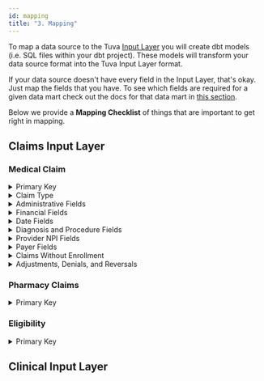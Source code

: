 ```yaml
---
id: mapping
title: "3. Mapping"
---
```


To map a data source to the Tuva [Input Layer](../../connectors/input-layer) you will create dbt models (i.e. SQL files within your dbt project).  These models will transform your data source format into the Tuva Input Layer format.  

If your data source doesn't have every field in the Input Layer, that's okay.  Just map the fields that you have.  To see which fields are required for a given data mart check out the docs for that data mart in [this section](../../data-marts/overview).

Below we provide a **Mapping Checklist** of things that are important to get right in mapping.

## Claims Input Layer

### Medical Claim

<details>
  <summary>Primary Key</summary>

- The primary key for the medical_claim table is claim_id, claim_line_number and data_source. 
- A single record in the medical_claim table is intended to represent a single claim line from a medical claim from a specific data source.
- claim_id should be an alphanumeric value that represents a claim.  A claim can have multiple claim lines, so the same claim_id can appear on multiple records.
- claim_line_number is an integer that corresponds to the number of lines a claim has.  For example, a claim with 3 lines with have claim line numbers 1, 2, and 3 and have 3 total records in the medical_claim table.
- data_source is intended to represent the name of the data source e.g. "Medicare CCLF".
- If the primary key is not properly created downstream joins may "blow up" resulting in an explosion of duplicate records in downstream data marts.

</details>

<details>
  <summary>Claim Type</summary>

- claim_type indicates whether the claim was a "professional" claim or "institutional" claim. Allowed values for this fied are: "professional", "institutional", "undetermined".
- Professional claims are from CMS-1500 claim forms and typically used to bill for physician services, durable medical equipment, and some drugs.  In theory, claims with place of service code populated should be considered professional claims, since this field is only present on CMS-1500 claim forms.  However some payers create their own place of service for institutional claims, so we sometimes see place of service populated on institutional claims.
- Institutional claims are from UB-04 claim forms and are used to be facility services.  You can identify institutional claims with bill type code and revenue center codes, since only institutional claims have these fields.
- We label a claim as "institutional" if it has any of these 7 fields populated: bill_type_code, ms_drg_code, apr_drg_code, admit_type_code, admit_source_code, discharge_disposition_code, revenue_center_code. We label a claim as "professional" if none of the previous 7 fields are populated and it has at least one populated place_of_service_code. If neither of these two things is the case, we label the claim as "undetermined".
- claim_type must be populated for every record.
- Each claim_id should have one and only one claim_type.
- Downstream concepts like service categories are derived in part via claim_type.

</details>

<details>
  <summary>Administrative Fields</summary>

- bill_type_code is a header-level field on institutional claims and should therefore have the same value for every line on a claim. Standard values for bill_type_code are 3 characters long, but sometimes raw data sources have 4 character values because they include a leading zero. In mapping to the input layer we remove the leading zero when the 4 character codes are present in the raw data.
- admit_type_code and admit_source_code are one character standard codes. They are header-level fields on institutional claims, therefore every line on a given claim should have the same value of admit_type_code and admit_source_code.
- discharge_disposition_code is a header-level field on institutional claims, therefore every line on a given claim should have the same value of discharge_disposition_code. These should be 2 character standard codes.
- ms_drg_code and apr_drg_code are header-level fields on institutional claims and should therefore have the same value for every line on a claim. Only one of ms_drg_code or apr_drg_code should be populated for any given claim. Note that these fields are only populated on a subset of all institutional claims, so it will be null for the majority of claims. 


</details>

<details>
  <summary>Financial Fields</summary>


</details>

<details>
  <summary>Date Fields</summary>

- claim_start_date and claim_end_date indicate the dates of service represented by the claim. They are header-level fields on all claims and should therefore have the same value for every line on a claim. They should be populated on both institutional and professional claims.
- admission_date and discharge_date represent the dates a patient is admitted and discharged from a facility. They are header-level fields on institutional claims and should therefore have the same value for every line on an institutional claim.
- claim_line_start_date and claim_line_end_date are line-level fields that indicate the dates of service representing each line on a claim. These dates may be different on different lines on a claim and should be populated for all lines on both institutional and professional claims when available.

</details>

<details>
  <summary>Diagnosis and Procedure Fields</summary>

- These are header-level fields on both institutional and professional claims and should therefore have the same value for every line on a claim. They should be populated for both institutional and professional claims when available.


</details>

<details>
  <summary>Provider NPI Fields</summary>


</details>

<details>
  <summary>Payer Fields</summary>


</details>

<details>
  <summary>Claims Without Enrollment</summary>

If there are claims in the dataset without corresponding eligibility (i.e. the patient the claim is for does not have any enrollment information) then those claims should stay in the dataset and not be filtered out.  These claims are often excluded from financial analysis.  In fact, the [Financial PMPM](../../data-marts/financial-pmpm) inner joins `medical_claim` and `eligibility`.  However, this is not the only use of claims data, so we do not filter out these claims by default.

</details>

<details>
  <summary>Adjustments, Denials, and Reversals</summary>

</details>

### Pharmacy Claims

<details>
  <summary>Primary Key</summary>

- The primary key for the pharmacy_claim table is claim_id, claim_line_number and data_source.  
- claim_id should be an alphanumeric value that represents a claim.  A claim can have multiple claim lines, so the same claim_id can appear on multiple records.
- claim_line_number is an integer that corresponds to the number of lines a claim has.  For example, a claim with 3 lines with have claim line numbers 1, 2, and 3 and have 3 total records in the medical_claim table.
- data_source is intended to represent the name of the data source e.g. "Medicare CCLF".

</details>

### Eligibility

<details>
  <summary>Primary Key</summary>

- The primary key for the pharmacy_claim table is patient_id, enrollment_start_date, enrollment_end_date, and data_source.  
- There are two commonly used data formats for eligibility (also known as enrollment) data: the eligibility span format and the member month format.
- The eligibility span format has one record per member eligibility span.  An eligibility span is a time period when a member was enrolled with and therefore had insurance coverage by a health plan.  An eligibility span has a start date and an end date.  A person can have multiple eligibility spans.
- The member month format has one record per member per month of enrollment.  For example, a person with a single eligibility span from 1/1/2020 through 3/31/2020 would have a single eligibility span record, but 3 member month records, one for each month.
- The eligibility table follows the eligibility span format.

</details>

## Clinical Input Layer


